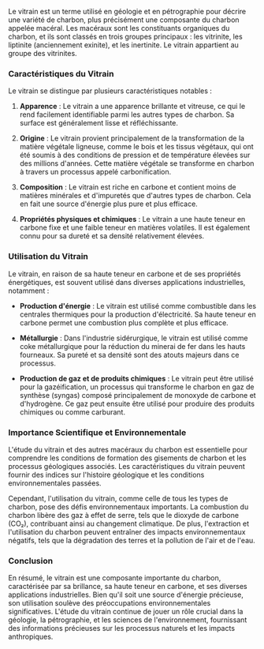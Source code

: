 Le vitrain est un terme utilisé en géologie et en pétrographie pour décrire une variété de charbon, plus précisément une composante du charbon appelée macéral. Les macéraux sont les constituants organiques du charbon, et ils sont classés en trois groupes principaux : les vitrinite, les liptinite (anciennement exinite), et les inertinite. Le vitrain appartient au groupe des vitrinites.

### Caractéristiques du Vitrain

Le vitrain se distingue par plusieurs caractéristiques notables :

1. **Apparence** : Le vitrain a une apparence brillante et vitreuse, ce qui le rend facilement identifiable parmi les autres types de charbon. Sa surface est généralement lisse et réfléchissante.

2. **Origine** : Le vitrain provient principalement de la transformation de la matière végétale ligneuse, comme le bois et les tissus végétaux, qui ont été soumis à des conditions de pression et de température élevées sur des millions d'années. Cette matière végétale se transforme en charbon à travers un processus appelé carbonification.

3. **Composition** : Le vitrain est riche en carbone et contient moins de matières minérales et d'impuretés que d'autres types de charbon. Cela en fait une source d'énergie plus pure et plus efficace.

4. **Propriétés physiques et chimiques** : Le vitrain a une haute teneur en carbone fixe et une faible teneur en matières volatiles. Il est également connu pour sa dureté et sa densité relativement élevées.

### Utilisation du Vitrain

Le vitrain, en raison de sa haute teneur en carbone et de ses propriétés énergétiques, est souvent utilisé dans diverses applications industrielles, notamment :

- **Production d'énergie** : Le vitrain est utilisé comme combustible dans les centrales thermiques pour la production d'électricité. Sa haute teneur en carbone permet une combustion plus complète et plus efficace.
  
- **Métallurgie** : Dans l'industrie sidérurgique, le vitrain est utilisé comme coke métallurgique pour la réduction du minerai de fer dans les hauts fourneaux. Sa pureté et sa densité sont des atouts majeurs dans ce processus.

- **Production de gaz et de produits chimiques** : Le vitrain peut être utilisé pour la gazéification, un processus qui transforme le charbon en gaz de synthèse (syngas) composé principalement de monoxyde de carbone et d'hydrogène. Ce gaz peut ensuite être utilisé pour produire des produits chimiques ou comme carburant.

### Importance Scientifique et Environnementale

L'étude du vitrain et des autres macéraux du charbon est essentielle pour comprendre les conditions de formation des gisements de charbon et les processus géologiques associés. Les caractéristiques du vitrain peuvent fournir des indices sur l'histoire géologique et les conditions environnementales passées.

Cependant, l'utilisation du vitrain, comme celle de tous les types de charbon, pose des défis environnementaux importants. La combustion du charbon libère des gaz à effet de serre, tels que le dioxyde de carbone (CO₂), contribuant ainsi au changement climatique. De plus, l'extraction et l'utilisation du charbon peuvent entraîner des impacts environnementaux négatifs, tels que la dégradation des terres et la pollution de l'air et de l'eau.

### Conclusion

En résumé, le vitrain est une composante importante du charbon, caractérisée par sa brillance, sa haute teneur en carbone, et ses diverses applications industrielles. Bien qu'il soit une source d'énergie précieuse, son utilisation soulève des préoccupations environnementales significatives. L'étude du vitrain continue de jouer un rôle crucial dans la géologie, la pétrographie, et les sciences de l'environnement, fournissant des informations précieuses sur les processus naturels et les impacts anthropiques.